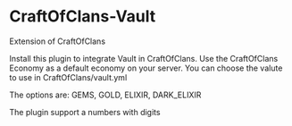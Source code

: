 # CraftOfClans-Vault
Extension of CraftOfClans

Install this plugin to integrate Vault in CraftOfClans. Use the CraftOfClans Economy as a default economy on your server.
You can choose the valute to use in CraftOfClans/vault.yml

The options are: GEMS, GOLD, ELIXIR, DARK_ELIXIR

The plugin support a numbers with digits

